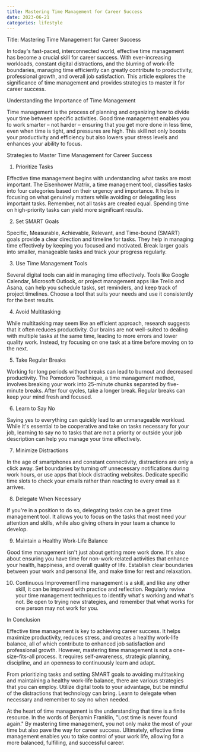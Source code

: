 ```yaml
---
title: Mastering Time Management for Career Success
date: 2023-06-21
categories: lifestyle
---
```


Title: Mastering Time Management for Career Success

In today's fast-paced, interconnected world, effective time management has become a crucial skill for career success. With ever-increasing workloads, constant digital distractions, and the blurring of work-life boundaries, managing time efficiently can greatly contribute to productivity, professional growth, and overall job satisfaction. This article explores the significance of time management and provides strategies to master it for career success.

Understanding the Importance of Time Management

Time management is the process of planning and organizing how to divide your time between specific activities. Good time management enables you to work smarter – not harder – ensuring that you get more done in less time, even when time is tight, and pressures are high. This skill not only boosts your productivity and efficiency but also lowers your stress levels and enhances your ability to focus.

Strategies to Master Time Management for Career Success

1. Prioritize Tasks

Effective time management begins with understanding what tasks are most important. The Eisenhower Matrix, a time management tool, classifies tasks into four categories based on their urgency and importance. It helps in focusing on what genuinely matters while avoiding or delegating less important tasks. Remember, not all tasks are created equal. Spending time on high-priority tasks can yield more significant results.

2. Set SMART Goals

Specific, Measurable, Achievable, Relevant, and Time-bound (SMART) goals provide a clear direction and timeline for tasks. They help in managing time effectively by keeping you focused and motivated. Break larger goals into smaller, manageable tasks and track your progress regularly.

3. Use Time Management Tools

Several digital tools can aid in managing time effectively. Tools like Google Calendar, Microsoft Outlook, or project management apps like Trello and Asana, can help you schedule tasks, set reminders, and keep track of project timelines. Choose a tool that suits your needs and use it consistently for the best results.

4. Avoid Multitasking

While multitasking may seem like an efficient approach, research suggests that it often reduces productivity. Our brains are not well-suited to dealing with multiple tasks at the same time, leading to more errors and lower quality work. Instead, try focusing on one task at a time before moving on to the next.

5. Take Regular Breaks

Working for long periods without breaks can lead to burnout and decreased productivity. The Pomodoro Technique, a time management method, involves breaking your work into 25-minute chunks separated by five-minute breaks. After four cycles, take a longer break. Regular breaks can keep your mind fresh and focused.

6. Learn to Say No

Saying yes to everything can quickly lead to an unmanageable workload. While it's essential to be cooperative and take on tasks necessary for your job, learning to say no to tasks that are not a priority or outside your job description can help you manage your time effectively.

7. Minimize Distractions

In the age of smartphones and constant connectivity, distractions are only a click away. Set boundaries by turning off unnecessary notifications during work hours, or use apps that block distracting websites. Dedicate specific time slots to check your emails rather than reacting to every email as it arrives.

8. Delegate When Necessary

If you're in a position to do so, delegating tasks can be a great time management tool. It allows you to focus on the tasks that most need your attention and skills, while also giving others in your team a chance to develop.

9. Maintain a Healthy Work-Life Balance

Good time management isn't just about getting more work done. It's also about ensuring you have time for non-work-related activities that enhance your health, happiness, and overall quality of life. Establish clear boundaries between your work and personal life, and make time for rest and relaxation.

10. Continuous ImprovementTime management is a skill, and like any other skill, it can be improved with practice and reflection. Regularly review your time management techniques to identify what's working and what's not. Be open to trying new strategies, and remember that what works for one person may not work for you.

In Conclusion

Effective time management is key to achieving career success. It helps maximize productivity, reduces stress, and creates a healthy work-life balance, all of which contribute to enhanced job satisfaction and professional growth. However, mastering time management is not a one-size-fits-all process. It requires self-awareness, strategic planning, discipline, and an openness to continuously learn and adapt.

From prioritizing tasks and setting SMART goals to avoiding multitasking and maintaining a healthy work-life balance, there are various strategies that you can employ. Utilize digital tools to your advantage, but be mindful of the distractions that technology can bring. Learn to delegate when necessary and remember to say no when needed.

At the heart of time management is the understanding that time is a finite resource. In the words of Benjamin Franklin, "Lost time is never found again." By mastering time management, you not only make the most of your time but also pave the way for career success. Ultimately, effective time management enables you to take control of your work life, allowing for a more balanced, fulfilling, and successful career.